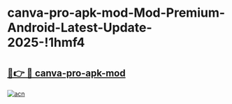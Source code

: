 # canva-pro-apk-mod-Mod-Premium-Android-Latest-Update-2025-!1hmf4

# <h2><a href="https://0101at.esa.edu.pl?title=canva-pro-apk-mod&ref=1hmf4">🔗👉 🔴 canva-pro-apk-mod</a></h2>

[![acn](https://github.com/user-attachments/assets/0f9c940e-d8b0-45ae-aac7-cd30a18b3e1c)](https://0101at.esa.edu.pl?title=canva-pro-apk-mod&ref=1hmf4)

